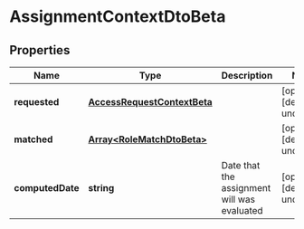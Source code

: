 # AssignmentContextDtoBeta

## Properties

Name | Type | Description | Notes
------------ | ------------- | ------------- | -------------
**requested** | [**AccessRequestContextBeta**](AccessRequestContextBeta.md) |  | [optional] [default to undefined]
**matched** | [**Array&lt;RoleMatchDtoBeta&gt;**](RoleMatchDtoBeta.md) |  | [optional] [default to undefined]
**computedDate** | **string** | Date that the assignment will was evaluated | [optional] [default to undefined]

